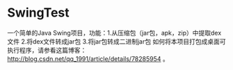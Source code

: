 # SwingTest
一个简单的Java Swing项目，功能：1.从压缩包（jar包，apk，zip）中提取dex文件 2.将dex文件转成jar包 3.将jar包转成二进制jar包
如何将本项目打包成桌面可执行程序，请参看这篇博客： http://blog.csdn.net/qq_1991/article/details/78285954 。